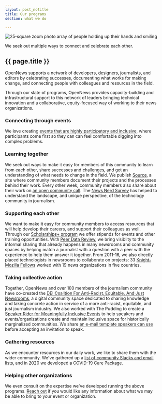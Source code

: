```yaml
---
layout: post_notitle
title: Our programs
section: what we do

---
```

<img src="/media/img/end-of-year-2020.png" class="topline" alt="25-square zoom photo array of people holding up their hands and smiling">
<p class="caption">We seek out multiple ways to connect and celebrate each other.</p>

<h2>{{ page.title }}</h2>
<p class="bodybig">OpenNews supports a network of developers, designers, journalists, and editors by celebrating successes, documenting what works for making change, and connecting people with colleagues and resources in the field.</p>
<p>Through our slate of programs, OpenNews provides capacity-building and infrastructural support to this network of leaders bringing technical innovation and a collaborative, equity-focused way of working to their news organizations.</p>

### Connecting through events 
We love creating [events that are highly participatory and inclusive](/what/conferences), where participants come first so they can can feel comfortable digging into complex problems.

### Learning together
We seek out ways to make it easy for members of this community to learn from each other, share successes and challenges, and get an understanding of what needs to change in the field. We publish [Source](https://source.opennews.org), a site where community members document their projects and the processes behind their work. Every other week, community members also share about their work on [an open community call](/what/community/calls/). The [News Nerd Survey](/what/community/survey/) has helped to understand the landscape, and unique perspective, of the technology community in journalism.

### Supporting each other
We want to make it easy for community members to access resources that will help develop their careers, and support their colleagues as well. Through our [Scholarships+ program](/what/community/scholarships/) we offer stipends for events and other training opportunities. With [Peer Data Review](/what/community/datareview/), we bring visiblity to the informal sharing that already happens in many newsrooms and community spaces by helping match a journalist with a question with a peer with the experience to help them answer it together. From 2011-16, we also directly placed technologists in newsrooms to collaborate on projects: 33 [Knight-Mozilla Fellows](/what/fellowships) worked with 19 news organizations in five countries.

### Taking collective action
Together, OpenNews and over 100 members of the journalism community have co-created the [DEI Coalition For Anti-Racist, Equitable, And Just Newsrooms](/what/community/dei-coalition/), a digital community space dedicated to sharing knowledge and taking concrete action in service of a more anti-racist, equitable, and just journalism industry. We also worked with The Pudding to create a [Speaker Rider for Meaningfully Inclusive Events](/projects/speaker-rider/) to help speakers and events/organizations create and maintain inclusive space for historically marginalized communities. We share [an e-mail template speakers can use](https://opennews.org/blog/speaker-rider-process/) before accepting an invitation to speak.

### Gathering resources
As we encounter resources in our daily work, we like to share them with the wider community. We've gathered up a [list of community Slacks and email lists](/what/community/hubs), and in 2020 we developed a [COVID-19 Care Package](/what/community/covid19-care-package).

### Helping other organizations
We even consult on the expertise we've developed running the above programs. [Reach out](mailto:team@opennews.org) if you would like any information about what we may be able to bring to your event or organization.
